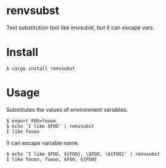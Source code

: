 # renvsubst

Text substitution tool like envsubst, but it can escape vars.

# Install

```
$ cargo install renvsubst
```

# Usage

Substitutes the values of environment variables.

```
$ export FOO=foooo
$ echo 'I like $FOO' | renvsubst
I like foooo
```

It can escape variable name.

```
$ echo 'I like $FOO, ${FOO}, \$FOO, \${FOO}' | renvsubst
I like foooo, foooo, $FOO, ${FOO}
```
